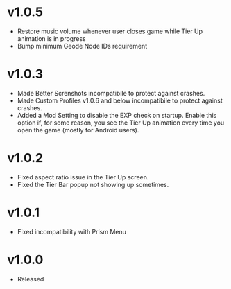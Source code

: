 # v1.0.5

* Restore music volume whenever user closes game while Tier Up animation is in progress
* Bump minimum Geode Node IDs requirement

# v1.0.3
* Made Better Screnshots incompatibile to protect against crashes.
* Made Custom Profiles v1.0.6 and below incompatibile to protect against crashes.
* Added a Mod Setting to disable the EXP check on startup. Enable this option if, for some reason, you see the Tier Up animation every time you open the game (mostly for Android users).

# v1.0.2

* Fixed aspect ratio issue in the Tier Up screen.
* Fixed the Tier Bar popup not showing up sometimes.

# v1.0.1

* Fixed incompatibility with Prism Menu

# v1.0.0

* Released